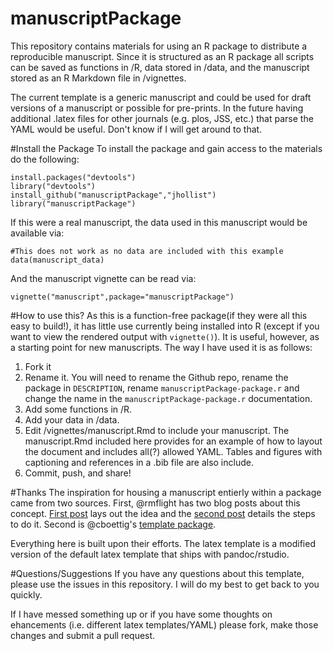 manuscriptPackage
====================

This repository contains materials for using an R package to distribute a reproducible manuscript. Since it is structured as an R package all scripts can be saved as functions in /R, data stored in /data, and the manuscript stored as an R Markdown file in /vignettes.  

The current template is a generic manuscript and could be used for draft versions of a manuscript or possible for pre-prints.  In the future having additional .latex files for other journals (e.g. plos, JSS, etc.) that parse the YAML would be useful.  Don't know if I will get around to that.  

#Install the Package
To install the package and gain access to the materials do the following:
```
install.packages("devtools")
library("devtools")
install_github("manuscriptPackage","jhollist")
library("manuscriptPackage")
```
If this were a real manuscript, the data used in this manuscript would be available via:
```
#This does not work as no data are included with this example
data(manuscript_data)
```
And the manuscript vignette can be read via:
```
vignette("manuscript",package="manuscriptPackage")
```

#How to use this?
As this is a function-free package(if they were all this easy to build!), it has little use currently being installed into R (except if you want to view the rendered output with `vignette()`).  It is useful, however, as a starting point for new manuscripts.  The way I have used it is as follows:

1. Fork it
2. Rename it.  You will need to rename the Github repo, rename the package in `DESCRIPTION`, rename `manuscriptPackage-package.r` and change the name in the `manuscriptPackage-package.r` documentation.
3. Add some functions in /R.
4. Add your data in /data.
5. Edit /vignettes/manuscript.Rmd to include your manuscript.  The manuscript.Rmd included here provides for an example of how to layout the document and includes all(?) allowed YAML. Tables and figures with captioning and references in a .bib file are also include.
6. Commit, push, and share!

#Thanks
The inspiration for housing a  manuscript entierly within a package came from two sources.  First, @rmflight has two blog posts about this concept.  [First post](http://rmflight.github.io/posts/2014/07/analyses_as_packages.html) lays out the idea and the [second post](http://rmflight.github.io/posts/2014/07/vignetteAnalysis.html) details the steps to do it. Second is @cboettig's [template package](https://github.com/cboettig/template).  

Everything here is built upon their efforts.  The latex template is a modified version of the default latex template that ships with pandoc/rstudio.

#Questions/Suggestions
If you have any questions about this template, please use the issues in this repository.  I will do my best to get back to you quickly.

If I have messed something up or if you have some thoughts on ehancements (i.e. different latex templates/YAML) please fork, make those changes and submit a pull request.